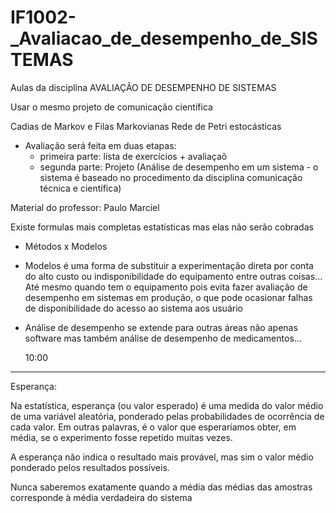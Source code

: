 # IF1002-_Avaliacao_de_desempenho_de_SISTEMAS
Aulas da disciplina AVALIAÇÂO DE DESEMPENHO DE SISTEMAS

Usar o mesmo projeto de comunicação científica

Cadias de Markov e Filas Markovianas
Rede de Petri estocásticas


- Avaliação será feita em duas etapas:
  - primeira parte: lista de exercícios + avaliaçaõ
  - segunda parte: Projeto (Análise de desempenho em um sistema - o sistema é baseado no procedimento da disciplina comunicação técnica e científica)

Material do professor: Paulo Marciel

Existe formulas mais completas estatísticas mas elas não serão cobradas

- Métodos x Modelos

- Modelos é uma forma de substituir a experimentação direta por conta do alto custo ou indisponibilidade do equipamento entre outras coisas... Até mesmo quando tem o equipamento pois evita fazer avaliação de desempenho em sistemas em produção, o que pode ocasionar falhas de disponibilidade do acesso ao sistema aos usuário

- Análise de desempenho se extende para outras áreas não apenas software mas também análise de desempenho de medicamentos...

  10:00

--------------------------------------------
Esperança:

Na estatística, esperança (ou valor esperado) é uma medida do valor médio de uma variável aleatória, ponderado pelas probabilidades de ocorrência de cada valor. Em outras palavras, é o valor que esperaríamos obter, em média, se o experimento fosse repetido muitas vezes.

A esperança não indica o resultado mais provável, mas sim o valor médio ponderado pelos resultados possíveis.

Nunca saberemos exatamente quando a média das médias das amostras corresponde à média verdadeira do sistema

  

